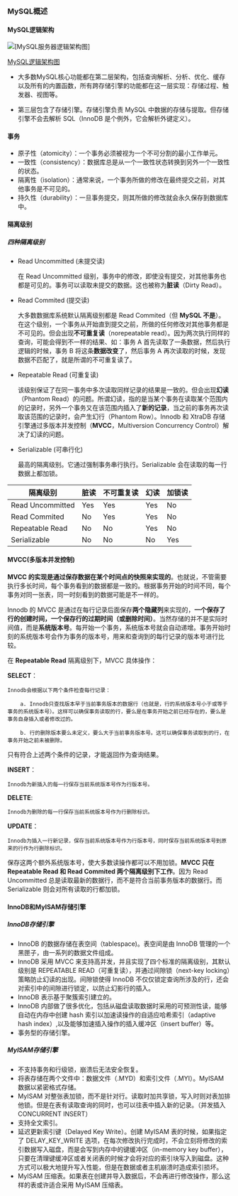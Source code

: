 ### MySQL概述

#### MySQL逻辑架构

![[MySQL服务器逻辑架构图]](https://cdn.jsdelivr.net/gh/YangZhiqiang98/ImageBed/20220216213736.png)

[MySQL逻辑架构图](https://www.processon.com/view/link/5fe86a0f1e08531ceab69e86)

- 大多数MySQL核心功能都在第二层架构，包括查询解析、分析、优化、缓存以及所有的内置函数，所有跨存储引擎的功能都在这一层实现：存储过程、触发器、视图等。

- 第三层包含了存储引擎。存储引擎负责 MySQL 中数据的存储与提取。但存储引擎不会去解析 SQL（InnoDB 是个例外，它会解析外键定义）。

#### 事务

- 原子性（atomicity）：一个事务必须被视为一个不可分割的最小工作单元。
- 一致性（consistency）：数据库总是从一个一致性状态转换到另外一个一致性的状态。
- 隔离性（isolation）：通常来说，一个事务所做的修改在最终提交之前，对其他事务是不可见的。
- 持久性（durability）：一旦事务提交，则其所做的修改就会永久保存到数据库中。

#### 隔离级别

##### 四种隔离级别

- Read Uncommitted (未提交读)

  在 Read Uncommitted 级别，事务中的修改，即使没有提交，对其他事务也都是可见的。事务可以读取未提交的数据。这也被称为**脏读**（Dirty Read）。

- Read Commited (提交读)

  大多数数据库系统默认隔离级别都是 Read Commited（但 **MySQL 不是**）。在这个级别，一个事务从开始直到提交之前，所做的任何修改对其他事务都是不可见的。但会出现**不可重复读**（norepeatable read）。因为两次执行同样的查询，可能会得到不一样的结果、如：事务 A 首先读取了一条数据，然后执行逻辑的时候，事务 B 将这条**数据改变**了，然后事务 A 再次读取的时候，发现数据不匹配了，就是所谓的不可重复读了。

- Repeatable Read (可重复读)

  该级别保证了在同一事务中多次读取同样记录的结果是一致的。但会出现**幻读**（Phantom Read）的问题。所谓幻读，指的是当某个事务在读取某个范围内的记录时，另外一个事务又在该范围内插入了**新的记录**，当之前的事务再次读取该范围的记录时，会产生幻行（Phantom Row）。Innodb 和 XtraDB 存储引擎通过多版本并发控制（**MVCC**，Multiversion Concurrency Control）解决了幻读的问题。

- Serializable (可串行化)

  最高的隔离级别。它通过强制事务串行执行。Serializable 会在读取的每一行数据上都加锁。

| 隔离级别         | 脏读 | 不可重复读 | 幻读 | 加锁读 |
| ---------------- | ---- | ---------- | ---- | ------ |
| Read Uncommitted | Yes  | Yes        | Yes  | No     |
| Read Commited    | No   | Yes        | Yes  | No     |
| Repeatable Read  | No   | No         | Yes  | No     |
| Serializable     | No   | No         | No   | Yes    |

#### MVCC(多版本并发控制)

**MVCC 的实现是通过保存数据在某个时间点的快照来实现的**。也就说，不管需要执行多长时间，每个事务看到的数据都是一致的。根据事务开始的时间不同，每个事务对同一张表，同一时刻看到的数据可能是不一样的。

Innodb 的 MVCC 是通过在每行记录后面保存**两个隐藏列**来实现的，**一个保存了行的创建时间，一个保存行的过期时间（或删除时间）**。当然存储的并不是实际时间值，而是**系统版本号**。每开始一个事务，系统版本号就会自动递增。事务开始时刻的系统版本号会作为事务的版本号，用来和查询到的每行记录的版本号进行比较。

在 **Repeatable Read** 隔离级别下，MVCC 具体操作：


**SELECT**：

	Innodb会根据以下两个条件检查每行记录：
	
		a. Innodb只查找版本早于当前事务版本的数据行（也就是，行的系统版本号小于或等于事务的系统版本号）。这样可以确保事务读取的行，要么是在事务开始之前已经存在的，要么是事务自身插入或者修改过的。
	
		b. 行的删除版本要么未定义，要么大于当前事务版本号。这可以确保事务读取到的行，在事务开始之前未被删除。

只有符合上述两个条件的记录，才能返回作为查询结果。



**INSERT**：

	Innodb为新插入的每一行保存当前系统版本号作为行版本号。



**DELETE**:

	Innodb为删除的每一行保存当前系统版本号作为行删除标识。



**UPDATE**：

	Innodb为插入一行新记录，保存当前系统版本号作为行版本号，同时保存当前系统版本号到原来的行作为行删除标识。

保存这两个额外系统版本号，使大多数读操作都可以不用加锁。**MVCC 只在 Repeatable Read 和 Read Commited 两个隔离级别下工作**。因为 Read Uncommitted 总是读取最新的数据行，而不是符合当前事务版本的数据行。而 Serializable 则会对所有读取的行都加锁。

#### InnoDB和MyISAM存储引擎

##### InnoDB存储引擎

- InnoDB 的数据存储在表空间（tablespace)。表空间是由 InnoDB 管理的一个黑匣子，由一系列的数据文件组成。
- InnoDB 采用 MVCC 来支持高并发，并且实现了四个标准的隔离级别，其默认级别是 REPEATABLE READ（可重复读），并通过间隙锁（next-key locking）策略防止幻读的出现。间隙锁使得 InnoDB 不仅仅锁定查询所涉及的行，还会对索引中的间隙进行锁定，以防止幻影行的插入。
- InnoDB 表示基于聚簇索引建立的。
- InnoDB 内部做了很多优化，包括从磁盘读取数据时采用的可预测性读，能够自动在内存中创建 hash 索引以加速读操作的自适应哈希索引（adaptive hash index）,以及能够加速插入操作的插入缓冲区（insert buffer）等。
- 事务型的存储引擎。

##### MyISAM存储引擎

- 不支持事务和行级锁，崩溃后无法安全恢复。
- 将表存储在两个文件中：数据文件（.MYD）和索引文件（.MYI）。MyISAM 数据以紧密格式存储。
- MyISAM 对整张表加锁，而不是针对行。读取时加共享锁，写入时则对表加排他锁。但是在表有读取查询的同时，也可以往表中插入新的记录。（并发插入 CONCURRENT INSERT）
- 支持全文索引。
- 延迟更新索引键（Delayed Key Write）。创建 MyISAM 表的时候，如果指定了 DELAY_KEY_WRITE 选项，在每次修改执行完成时，不会立刻将修改的索引数据写入磁盘，而是会写到内存中的键缓冲区（in-memory key buffer），只要在清理键缓冲区或者关闭表的时候才会将对应的索引块写入到磁盘。这种方式可以极大地提升写入性能，但是在数据或者主机崩溃时造成索引损坏。
- MyISAM 压缩表。如果表在创建并导入数据后，不会再进行修改操作，那么这样的表或许适合采用 MyISAM 压缩表。